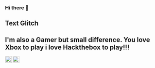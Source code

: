 ### Hi there 👋
<!DOCTYPE html>
<!-- Created By CodingNepal -->
<html lang="en" dir="ltr">
   <head>
      <meta charset="utf-8">
      <title>Text Glitch Effect | CodingNepal</title>
      <link rel="stylesheet" href="style.css">
   </head>
   <body>
      <div class="content">
         <h2 class="text" data-text="Text Glitch">
            Text Glitch
         </h2>
      </div>
   </body>
</html>

## I'm also a Gamer but small difference. You love Xbox to play i love Hackthebox to play!!!
<a href="https://www.hackthebox.com/home/users/profile/100836">
 <img align="left" alt="hackthebox" width="22px" src="https://www.svgrepo.com/show/330606/hackthebox.svg" />
</a>
<a href="https://twitter.com/r4vanan">
  <img align="left" alt="Vinoth kumar | Twitter" width="22px" src="https://raw.githubusercontent.com/peterthehan/peterthehan/master/assets/twitter.svg" />
</a>

<!--

 <img align="left" alt="hackthebox" width="22px" src="https://www.svgrepo.com/show/330606/hackthebox.svg" />
</a>

- 🔭 I’m currently working on ...
- 🌱 I’m currently learning ...
- 👯 I’m looking to collaborate on ...
- 🤔 I’m looking for help with ...
- 💬 Ask me about ...
- 📫 How to reach me: ...
- 😄 Pronouns: ...
- ⚡ Fun fact: ...
-->
